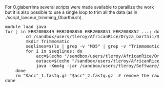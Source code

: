 For O.glaberrima several scripts were made available to parallize the work but it is also possible to use a single loop to trim all the data (as in ./script_lanceur_trimming_Obarthii.sh).
<pre>
module load java
for j in ERR2008849 ERR2008850 ERR2008851 ERR2008852 ...; do  # list all individuals
        cd /sandbox/users/tleroy/AfricanRice/Oryza_barthii/$j
        mkdir Trimmomatic
        seqlines=$(ls | grep -v "MD5" | grep -v "Trimmomatic" | grep -v "total" | sed 's/_1.fastq.gz//g' | sed 's/_2.fastq.gz//g' | sort | uniq)
        for i in $seqlines; do
            acc=$(echo "/sandbox/users/tleroy/AfricanRice/Oryza_barthii/$j/$i")
            outacc=$(echo "/sandbox/users/tleroy/AfricanRice/Oryza_barthii/$j/Trimmomatic/$i")
            java -Xmx4g -jar /sandbox/users/tleroy/Software/Trimmomatic-0.33/trimmomatic-0.33.jar PE -threads 1 -phred33 "$acc"_1.fastq.gz "$acc"_2.fastq.gz "$outacc"_1_cleaned.fastq.gz "$outacc"_1_cleaned_unpaired.fastq.gz "$outacc"_2_cleaned.fastq.gz "$outacc"_2_cleaned_unpaired.fastq.gz ILLUMINACLIP:/sandbox/users/tleroy/Software/Trimmomatic-0.33/adapters/TruSeq3-PE-2.fa:2:30:10 LEADING:3 TRAILING:3 SLIDINGWINDOW:4:15 MINLEN:50
    done
    rm "$acc"_1.fastq.gz "$acc"_2.fastq.gz  # remove the raw data (before trimming) in order to save space
done
</pre>
